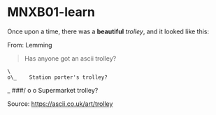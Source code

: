 # MNXB01-learn

Once upon a time,
there was a **beautiful** _trolley_, and it looked like this:

From: Lemming

>Has anyone got an ascii trolley?
 
    \
    o\_    Station porter's trolley?
 
   _
    \###/
     o o   Supermarket trolley?
     
Source: <https://ascii.co.uk/art/trolley>
